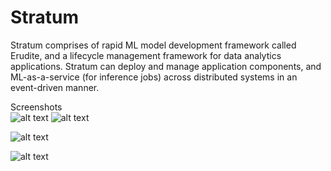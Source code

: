# Stratum
Stratum comprises of rapid ML model development framework called Erudite, and a lifecycle management framework for data analytics applications. Stratum can deploy and manage application components, and ML-as-a-service (for inference jobs) across distributed systems in an event-driven manner. 


Screenshots  
![alt text](https://github.com/doc-vu/Stratum/blob/master/png/overview.PNG)
![alt text](https://github.com/doc-vu/Stratum/blob/master/png/pipeline.PNG)


![alt text](https://github.com/doc-vu/Stratum/blob/master/png/collaboration.png)


![alt text](https://github.com/doc-vu/Stratum/blob/master/png/StreamLineML.png)

